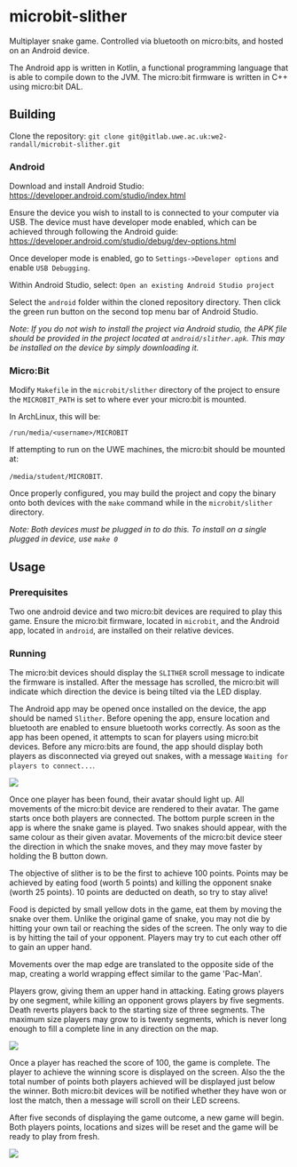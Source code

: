 # microbit-slither

Multiplayer snake game. Controlled via bluetooth on micro:bits, and
hosted on an Android device.

The Android app is written in Kotlin, a functional programming language
that is able to compile down to the JVM. The micro:bit firmware is written
in C++ using micro:bit DAL.

## Building

Clone the repository:
`git clone git@gitlab.uwe.ac.uk:we2-randall/microbit-slither.git`

### Android

Download and install Android Studio:
https://developer.android.com/studio/index.html

Ensure the device you wish to install to is connected to your computer
via USB. The device must have developer mode enabled, which can be
achieved through following the Android guide:
https://developer.android.com/studio/debug/dev-options.html

Once developer mode is enabled, go to `Settings->Developer options` and
enable `USB Debugging`.

Within Android Studio, select:
`Open an existing Android Studio project`

Select the `android` folder within the cloned repository directory. Then
click the green run button on the second top menu bar of Android Studio.

*Note: If you do not wish to install the project via Android studio, the
APK file should be provided in the project located at
`android/slither.apk`. This may be installed on the device by simply
downloading it.*

### Micro:Bit

Modify `Makefile` in the `microbit/slither` directory of the project to
ensure the `MICROBIT_PATH` is set to where ever your micro:bit is
mounted.

In ArchLinux, this will be:

`/run/media/<username>/MICROBIT`

If attempting to run on the UWE machines, the micro:bit should be
mounted at:

`/media/student/MICROBIT`.

Once properly configured, you may build the project and copy the binary
onto both devices with the `make` command while in the
`microbit/slither` directory.

*Note: Both devices must be plugged in to do this. To install on a
       single plugged in device, use `make 0`*

## Usage

### Prerequisites

Two one android device and two micro:bit devices are required to play
this game. Ensure the micro:bit firmware, located in `microbit`, and the
Android app, located in `android`, are installed on their relative
devices.

### Running

The micro:bit devices should display the `SLITHER` scroll message to
indicate the firmware is installed. After the message has scrolled, the
micro:bit will indicate which direction the device is being tilted via
the LED display.

The Android app may be opened once installed on the device, the app
should be named `Slither`. Before opening the app, ensure location and
bluetooth are enabled to ensure bluetooth works correctly. As soon as
the app has been opened, it attempts to scan for players using micro:bit
devices. Before any micro:bits are found, the app should display both
players as disconnected via greyed out snakes, with a message
`Waiting for players to connect...`.

![](img/connect.png)

Once one player has been found, their avatar should light up. All
movements of the micro:bit device are rendered to their avatar.
The game starts once both players are connected. The bottom purple
screen in the app is where the snake game is played. Two snakes should
appear, with the same colour as their given avatar. Movements of the
micro:bit device steer the direction in which the snake moves, and they
may move faster by holding the B button down.

The objective of slither is to be the first to achieve 100 points.
Points may be achieved by eating food (worth 5 points) and killing
the opponent snake (worth 25 points). 10 points are deducted on death,
so try to stay alive!

Food is depicted by small yellow dots in the game, eat them by moving
the snake over them. Unlike the original game of snake, you may not die
by hitting your own tail or reaching the sides of the screen. The only
way to die is by hitting the tail of your opponent. Players may try to
cut each other off to gain an upper hand.

Movements over the map edge are translated to the opposite side of the
map, creating a world wrapping effect similar to the game 'Pac-Man'.

Players grow, giving them an upper hand in attacking. Eating grows
players by one segment, while killing an opponent grows players by five
segments. Death reverts players back to the starting size of three
segments. The maximum size players may grow to is twenty segments, which
is never long enough to fill a complete line in any direction on the
map.

![](img/play.png)

Once a player has reached the score of 100, the game is complete. The
player to achieve the winning score is displayed on the screen. Also the
the total number of points both players achieved will be displayed just
below the winner. Both micro:bit devices will be notified whether they
have won or lost the match, then a message will scroll on their LED
screens.

After five seconds of displaying the game outcome, a new game will begin.
Both players points, locations and sizes will be reset and the game will
be ready to play from fresh.

![](img/complete.png)

